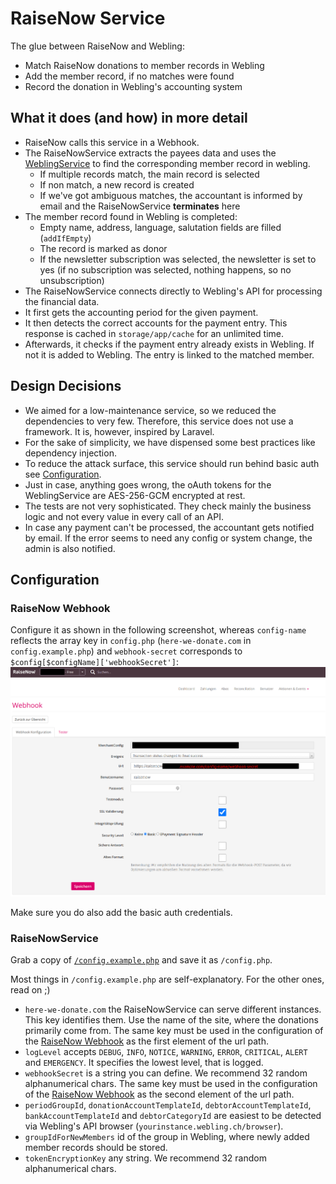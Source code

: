 # RaiseNow Service

The glue between RaiseNow and Webling:

- Match RaiseNow donations to member records in Webling
- Add the member record, if no matches were found
- Record the donation in Webling's accounting system


## What it does (and how) in more detail

- RaiseNow calls this service in a Webhook. 
- The RaiseNowService extracts the payees data and uses the 
  [WeblingService](https://github.com/grueneschweiz/weblingservice) to find the
  corresponding member record in webling.
  - If multiple records match, the main record is selected
  - If non match, a new record is created
  - If we've got ambiguous matches, the accountant is informed by email and the
    RaiseNowService **terminates** here
- The member record found in Webling is completed:
  - Empty name, address, language, salutation fields are filled (`addIfEmpty`)
  - The record is marked as donor
  - If the newsletter subscription was selected, the newsletter is set to yes
    (if no subscription was selected, nothing happens, so no unsubscription)
- The RaiseNowService connects directly to Webling's API for processing the
  financial data.
- It first gets the accounting period for the given payment.
- It then detects the correct accounts for the payment entry. This response is
  cached in `storage/app/cache` for an unlimited time.
- Afterwards, it checks if the payment entry already exists in Webling. If not 
  it is added to Webling. The entry is linked to the matched member.


## Design Decisions

- We aimed for a low-maintenance service, so we reduced the dependencies to
  very few. Therefore, this service does not use a framework. It is, however,
  inspired by Laravel.
- For the sake of simplicity, we have dispensed some best practices like 
  dependency injection.
- To reduce the attack surface, this service should run behind basic auth see
  [Configuration](#configuration).
- Just in case, anything goes wrong, the oAuth tokens for the WeblingService
  are AES-256-GCM encrypted at rest.
- The tests are not very sophisticated. They check mainly the business logic
  and not every value in every call of an API.
- In case any payment can't be processed, the accountant gets notified by email.
  If the error seems to need any config or system change, the admin is also 
  notified.


## Configuration

### RaiseNow Webhook

Configure it as shown in the following screenshot, whereas `config-name` 
reflects the array key in `config.php` (`here-we-donate.com` in 
`config.example.php`) and `webhook-secret` corresponds to 
`$config[$configName]['webhookSecret']`:
![](docs/raisenow-config.png)

Make sure you do also add the basic auth credentials.


### RaiseNowService

Grab a copy of [`/config.example.php`](config.example.php) and save it as
`/config.php`.

Most things in `/config.example.php` are self-explanatory. For the other ones, 
read on ;)

- `here-we-donate.com` the RaiseNowService can serve different instances. This
  key identifies them. Use the name of the site, where the donations primarily
  come from. The same key must be used in the configuration of the 
  [RaiseNow Webhook](#raisenow-webhook) as the first element of the url path.
- `logLevel` accepts `DEBUG`, `INFO`, `NOTICE`, `WARNING`, `ERROR`, `CRITICAL`, 
  `ALERT` and `EMERGENCY`. It specifies the lowest level, that is logged.
- `webhookSecret` is a string you can define. We recommend 32 random
  alphanumerical chars. The same key must be used in the configuration of the
  [RaiseNow Webhook](#raisenow-webhook) as the second element of the url path.
- `periodGroupId`, `donationAccountTemplateId`, `debtorAccountTemplateId`,
  `bankAccountTemplateId` and `debtorCategoryId` are easiest to be detected via
  Webling's API browser (`yourinstance.webling.ch/browser`).
- `groupIdForNewMembers` id of the group in Webling, where newly added member 
  records should be stored.
- `tokenEncryptionKey` any string. We recommend 32 random alphanumerical chars.
